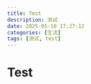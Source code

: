 ```yaml
---
title: Test
description: 测试
date: 2025-05-10 17:27:12
categories: [生活]
tags: [测试, test]
---
```


# **Test**
